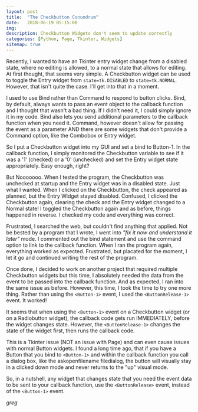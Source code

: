 ```yaml
---
layout: post
title:  "The Checkbutton Conundrum"
date:   2018-06-19 05:15:00
img:
description: Checkbutton Widgets don't seem to update correctly
categories: [Python, Page, Tkinter, Widgets]
sitemap: true
---
```

Recently, I wanted to have an Tkinter entry widget change from a disabled state, where no editing is allowed, to a normal state that allows for editing.  At first thought, that seems very simple.  A Checkbutton widget can be used to toggle the Entry widget from `state=tk.DISABLED` to `state=tk.NORMAL`. However, that isn't quite the case. I'll get into that in a moment.

I used to use Bind rather than Command to respond to button clicks. Bind, by default, always wants to pass an event object to the callback function and I thought that wasn't a bad thing. If I didn't need it, I could simply ignore it in my code. Bind also lets you send additional parameters to the callback function when you need it. Command, however doesn't allow for passing the event as a parameter AND there are some widgets that don't provide a Command option, like the Combobox or Entry widget.

So I put a Checkbutton widget into my GUI and set a bind to Button-1. In the callback function, I simply monitored the Checkbutton variable to see if it was a '1' (checked) or a '0' (unchecked) and set the Entry widget state appropriately. Easy enough, right?

But Nooooooo. When I tested the program, the Checkbutton was unchecked at startup and the Entry widget was in a disabled state. Just what I wanted. When I clicked on the Checkbutton, the check appeared as planned, but the Entry Widget stayed disabled. Confused, I clicked the Checkbutton again, clearing the check and the Entry widget changed to a Normal state! I toggled the Checkbutton again and as before, things happened in reverse. I checked my code and everything was correct.

Frustrated, I searched the web, but couldn't find anything that applied. Not be bested by a program that I wrote, I went into _"fix it now and understand it later"_ mode. I commented out the bind statement and use the command option to link to the callback function. When I ran the program again, everything worked as expected. Frustrated, but placated for the moment, I let it go and continued writing the rest of the program.

Once done, I decided to work on another project that required multiple  Checkbutton widgets but this time, I absolutely needed the data from the event to be passed into the callback function. And as expected, I ran into the same issue as before. However, this time, I took the time to try one more thing. Rather than using the `<Button-1>` event, I used the `<ButtonRelease-1>` event. It worked!

It seems that when using the `<Button-1>` event on a Checkbutton widget (or on a Radiobutton widget), the callback code gets run IMMEDIATELY, before the widget changes state. However, the `<ButtonRelease-1>` changes the state of the widget first, then runs the callback code.

This is a Tkinter issue (NOT an issue with Page) and can even cause issues with normal Button widgets. I found a long time ago, that if you have a Button that you bind to `<Button-1>` and within the callback function you call a dialog box, like the askopenfilename filedialog, the button will visually stay in a clicked down mode and never returns to the "up" visual mode.

So, in a nutshell, any widget that changes state that you need the event data to be sent to your callback function, use the `<ButtonRelease>` event, instead of the `<Button-1>` event.

_greg_



